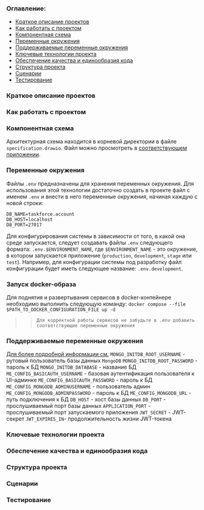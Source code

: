 ### Оглавление:

- [Краткое описание проектов](#Краткое-описание-проектов)
- [Как работать с проектом](#Как-работать-с-проектом)
- [Компонентная схема](#Компонентная-схема)
- [Переменные окружения](#Переменные-окружения)
- [Поддерживаемые переменные окружения](#Поддерживаемые-переменные-окружения)
- [Ключевые технологии проекта](#Ключевые-технологии-проекта)
- [Обеспечение качества и единообразия кода](#Обеспечение-качества-и-единообразия-кода)
- [Структура проекта](#Структура-проекта)
- [Сценарии](#Сценарии)
- [Тестирование](#Тестирование)

### Краткое описание проектов

### Как работать с проектом

### Компонентная схема

Архитектурная схема находится в корневой директории в файле `specification.drawio`. Файл можно просмотреть в [соответствующем приложении](https://app.diagrams.net/).

### Переменные окружения

Файлы `.env` предназначены для хранения переменных окружения. Для использования этой технологии достаточно создать в проекте файл с именем `.env` и внести в него переменные окружения, начиная каждую с новой строки:

```
DB_NAME=taskforce.account
DB_HOST=localhost
DB_PORT=27017
```

Для конфигурирования системы в зависимости от того, в какой она среде запускается, следует создавать файлы `.env` следующего формата:
`.env.$ENVIRONMENT_NAME`, где `$ENVIRONMENT_NAME` - это окружение, в котором запускается приложение (`production`, `development`, `stage` или `test`).
Например, для конфигурации системы под разработку файл конфигурации будет иметь следующее название: `.env.development`.

### Запуск docker-образа

Для поднятия и развертывания сервисов в docker-контейнере необходимо выполнить следующую команду:
`docker compose --file $PATH_TO_DOCKER_CONFIGURATION_FILE up -d`

> > `Для корректной работы сервисов не забудьте в .env добавить соответствующие переменные окружения`

### Поддерживаемые переменные окружения

[Для более подробной информации см.](https://hub.docker.com/_/mongo)
`MONGO_INITDB_ROOT_USERNAME` - рутовый пользователь базы данных `MongoDB`
`MONGO_INITDB_ROOT_PASSWORD` - пароль к БД
`MONGO_INITDB_DATABASE` - название БД
`ME_CONFIG_BASICAUTH_USERNAME` - базовая аутентификация пользователя к UI-админке
`ME_CONFIG_BASICAUTH_PASSWORD` - пароль к БД
`ME_CONFIG_MONGODB_ADMINUSERNAME` - пользователь админ
`ME_CONFIG_MONGODB_ADMINPASSWORD` - пароль к БД
`ME_CONFIG_MONGODB_URL` - путь подключения к БД
`DB_HOST` - хост базы данных
`DB_PORT` - прослушиваемый порт базы данных
`APPLICATION_PORT` - прослушиваемый порт запускаемого приложения
`JWT_SECRET` - JWT-секрет
`JWT_EXPIRES_IN`- продолжительность жизни JWT-токена

### Ключевые технологии проекта

### Обеспечение качества и единообразия кода

### Структура проекта

### Сценарии

### Тестирование
